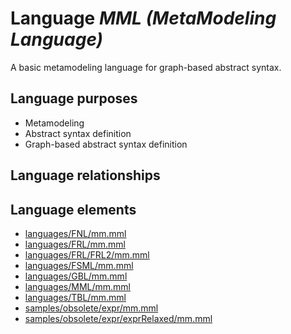 # Language _MML (MetaModeling Language)_
A basic metamodeling language for graph-based abstract syntax.

## Language purposes
* Metamodeling
* Abstract syntax definition
* Graph-based abstract syntax definition

## Language relationships

## Language elements
* [languages/FNL/mm.mml](https://github.com/softlang/yas/blob/master/languages/FNL/mm.mml)
* [languages/FRL/mm.mml](https://github.com/softlang/yas/blob/master/languages/FRL/mm.mml)
* [languages/FRL/FRL2/mm.mml](https://github.com/softlang/yas/blob/master/languages/FRL/FRL2/mm.mml)
* [languages/FSML/mm.mml](https://github.com/softlang/yas/blob/master/languages/FSML/mm.mml)
* [languages/GBL/mm.mml](https://github.com/softlang/yas/blob/master/languages/GBL/mm.mml)
* [languages/MML/mm.mml](https://github.com/softlang/yas/blob/master/languages/MML/mm.mml)
* [languages/TBL/mm.mml](https://github.com/softlang/yas/blob/master/languages/TBL/mm.mml)
* [samples/obsolete/expr/mm.mml](https://github.com/softlang/yas/blob/master/samples/obsolete/expr/mm.mml)
* [samples/obsolete/expr/exprRelaxed/mm.mml](https://github.com/softlang/yas/blob/master/samples/obsolete/expr/exprRelaxed/mm.mml)

